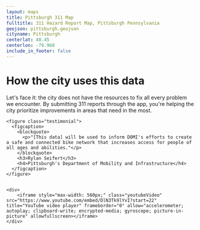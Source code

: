 ```yaml
---
layout: maps
title: Pittsburgh 311 Map
fulltitle: 311 Hazard Report Map, Pittsburgh Pennsylvania
geojson: pittsburgh.geojson
cityname: Pittsburgh
centerlat: 40.45
centerlon: -79.968
include_in_footer: false
---
```


<div id="description">
    <h1>How the city uses this data</h1>
    Let's face it: the city does not have the resources to fix all every problem we encounter. By submitting 311 reports through the app, you're helping the city prioritize improvements in areas that need in the most.

    <figure class="testimonial">
      <figcaption>
        <blockquote>
          <p>"[This data] will be used to inform DOMI's efforts to create a safe and connected bike network that increases access for people of all ages and abilities."</p>
        </blockquote>
        <h3>Rylan Seifert</h3>
        <h4>Pittsburgh's Department of Mobility and Infrastructure</h4>
      </figcaption>
    </figure>


    <div>
        <iframe style="max-width: 560px;" class="youtubeVideo" src="https://www.youtube.com/embed/DlN3Tk9lYvI?start=22" title="YouTube video player" frameborder="0" allow="accelerometer; autoplay; clipboard-write; encrypted-media; gyroscope; picture-in-picture" allowfullscreen></iframe>
    </div>
</div>
